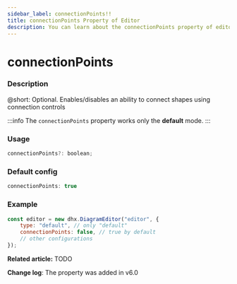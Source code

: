 ```yaml
---
sidebar_label: connectionPoints!!
title: connectionPoints Property of Editor
description: You can learn about the connectionPoints property of editor in the documentation of the DHTMLX JavaScript Diagram library. Browse developer guides and API reference, try out code examples and live demos, and download a free 30-day evaluation version of DHTMLX Diagram.
---
```


# connectionPoints

### Description

@short: Optional. Enables/disables an ability to connect shapes using connection controls

:::info
The `connectionPoints` property works only the **default** mode.
:::

### Usage

~~~jsx
connectionPoints?: boolean;
~~~

### Default config

~~~jsx
connectionPoints: true
~~~

### Example

~~~jsx {3}
const editor = new dhx.DiagramEditor("editor", {
    type: "default", // only "default"
    connectionPoints: false, // true by default
    // other configurations
});
~~~

**Related article:** TODO

**Change log**: The property was added in v6.0
